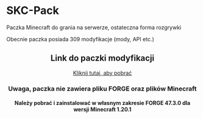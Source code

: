 # SKC-Pack
Paczka Minecraft do grania na serwerze, ostateczna forma rozgrywki

Obecnie paczka posiada 309 modyfikacje (mody, API etc.)



<div align="center">
    <h2>Link do paczki modyfikacji</h2>
    <a href="https://drive.google.com/drive/folders/1Z91ORcuUyKfNlY1wmpC967bIw9bdF2Zf?usp=sharing">
        Kliknij tutaj, aby pobrać
    </a>
</div>
<div align="center">
  <h3>Uwaga, paczka nie zawiera pliku FORGE oraz plików Minecraft</h3>
  <h4>Należy pobrać i zainstalować w własnym zakresie FORGE 47.3.0 dla wersji Minecraft 1.20.1</h4>
</div>


